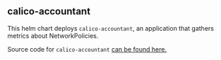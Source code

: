 ## calico-accountant

This helm chart deploys `calico-accountant`, an application that gathers metrics about NetworkPolicies.

Source code for `calico-accountant` [can be found here.](https://github.com/monzo/calico-accountant)
